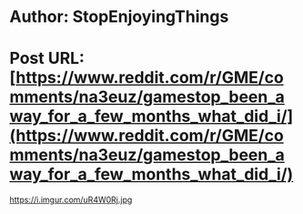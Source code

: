 # Author: StopEnjoyingThings
# Post URL: [https://www.reddit.com/r/GME/comments/na3euz/gamestop_been_away_for_a_few_months_what_did_i/](https://www.reddit.com/r/GME/comments/na3euz/gamestop_been_away_for_a_few_months_what_did_i/)


https://i.imgur.com/uR4W0Rj.jpg